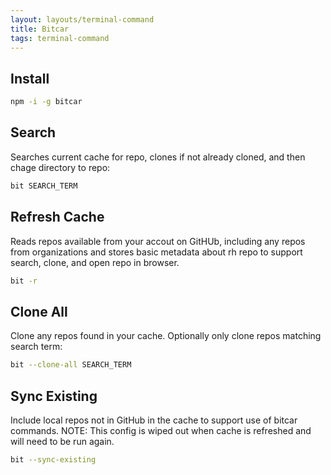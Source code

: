 ```yaml
---
layout: layouts/terminal-command
title: Bitcar
tags: terminal-command
---
```


## Install
```bash
npm -i -g bitcar
```

## Search
Searches current cache for repo, clones if not already cloned, and then chage directory to repo:
```bash
bit SEARCH_TERM
```

## Refresh Cache
Reads repos available from your accout on GitHUb, including any repos from organizations and stores basic metadata about rh repo to support search, clone, and open repo in browser.
```bash
bit -r
```

## Clone All
Clone any repos found in your cache. Optionally only clone repos matching search term:
```bash
bit --clone-all SEARCH_TERM
```

## Sync Existing
Include local repos not in GitHub in the cache to support use of bitcar commands. NOTE: This config is wiped out when cache is refreshed and will need to be run again.
```bash
bit --sync-existing
```

